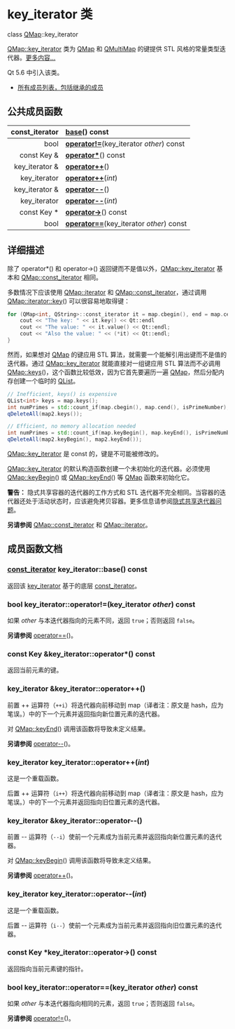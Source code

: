 # key_iterator 类

class [QMap](../../M/QMap/QMap.md)::key_iterator

[QMap::key_iterator](../../M/QMap/QMap-key-iterator.md) 类为 [QMap](../../M/QMap/QMap.md) 和 [QMultiMap](../../M/QMultiMap/QMultiMap.md) 的键提供 STL 风格的常量类型迭代器。[更多内容...](QMap-key-iterator.md#详细描述)

Qt 5.6 中引入该类。

- [所有成员列表，包括继承的成员](../../M/QMap/QMap-key-iterator-members.md)



## 公共成员函数

| const_iterator | **[base](QMap-key-iterator.md#const_iterator-key_iteratorbase-const)**() const |
| --------------: | :------------------------------------------------------------ |
| bool           | **[operator!=](QMap-key-iterator.md#bool-key_iteratoroperatorkey_iterator-other-const)**(key_iterator *other*) const |
| const Key &    | **[operator\*](QMap-key-iterator.md#const-key-key_iteratoroperator-const)**() const |
| key_iterator & | **[operator++](QMap-key-iterator.md#key_iterator-key_iteratoroperator)**() |
| key_iterator   | **[operator++](QMap-key-iterator.md#key_iterator-key_iteratoroperatorint)**(*int*) |
| key_iterator & | **[operator--](QMap-key-iterator.md#key_iterator-key_iteratoroperator--)**() |
| key_iterator   | **[operator--](QMap-key-iterator.md#key_iterator-key_iteratoroperator--int)**(*int*) |
| const Key *    | **[operator->](QMap-key-iterator.md#const-key-key_iteratoroperator--const)**() const |
| bool           | **[operator==](QMap-key-iterator.md#bool-key_iteratoroperatorkey_iterator-other-const-1)**(key_iterator *other*) const |



## 详细描述

除了 operator*() 和 operator->() 返回键而不是值以外，[QMap::key_iterator](../../M/QMap/QMap-key-iterator.md) 基本和 [QMap::const_iterator](../../M/QMap/QMap-const-iterator.md) 相同。

多数情况下应该使用 [QMap::iterator](../../M/QMap/QMap-iterator.md) 和 [QMap::const_iterator](../../M/QMap/QMap-const-iterator.md)，通过调用 [QMap::iterator::key](../../M/QMap/QMap-iterator.md#key)() 可以很容易地取得键：

```c++
for (QMap<int, QString>::const_iterator it = map.cbegin(), end = map.cend(); it != end; ++it) {
    cout << "The key: " << it.key() << Qt::endl
    cout << "The value: " << it.value() << Qt::endl;
    cout << "Also the value: " << (*it) << Qt::endl;
}
```

然而，如果想对 [QMap](../../M/QMap/QMap.md) 的键应用 STL 算法，就需要一个能解引用出键而不是值的迭代器。通过 [QMap::key_iterator](../../M/QMap/QMap-key-iterator.md) 就能直接对一组键应用 STL 算法而不必调用 [QMap::keys](../../M/QMap/QMap.md#qlistkey-qmapkeys-const)()，这个函数比较低效，因为它首先要遍历一遍 [QMap](../../M/QMap/QMap.md)，然后分配内存创建一个临时的 [QList](../../L/QList/QList.md)。

```c++
// Inefficient, keys() is expensive
QList<int> keys = map.keys();
int numPrimes = std::count_if(map.cbegin(), map.cend(), isPrimeNumber);
qDeleteAll(map2.keys());

// Efficient, no memory allocation needed
int numPrimes = std::count_if(map.keyBegin(), map.keyEnd(), isPrimeNumber);
qDeleteAll(map2.keyBegin(), map2.keyEnd());
```

[QMap::key_iterator](../../M/QMap/QMap-key-iterator.md) 是 const 的，键是不可能被修改的。

[QMap::key_iterator](../../M/QMap/QMap-key-iterator.md)  的默认构造函数创建一个未初始化的迭代器。必须使用 [QMap::keyBegin](../../M/QMap/QMap.md#qmapkey_iterator-qmapkeybegin-const)() 或 [QMap::keyEnd](../../M/QMap/QMap.md#qmapkey_iterator-qmapkeyend-const)() 等 [QMap](../../M/QMap/QMap.md) 函数来初始化它。

**警告：** 隐式共享容器的迭代器的工作方式和 STL 迭代器不完全相同。当容器的迭代器还处于活动状态时，应该避免拷贝容器。更多信息请参阅[隐式共享迭代器问题](../../C/Container_Classes/Container_Classes.md#隐式共享迭代器问题)。

**另请参阅** [QMap::const_iterator](../../M/QMap/QMap-const-iterator.md) 和 [QMap::iterator](../../M/QMap/QMap-iterator.md)。

## 成员函数文档

### [const_iterator](../../M/QMap/QMap-const-iterator.md) key_iterator::base() const

返回该 [key_iterator](../../M/QMap/QMap-key-iterator.md) 基于的底层 [const_iterator](../../M/QMap/QMap-const-iterator.md)。

### bool key_iterator::operator!=(key_iterator *other*) const

如果 *other* 与本迭代器指向的元素不同，返回 `true`；否则返回 `false`。

**另请参阅** [operator==](QMap-key-iterator.md#bool-key_iteratoroperatorkey_iterator-other-const-1)()。

### const Key &key_iterator::operator*() const

返回当前元素的键。

### key_iterator &key_iterator::operator++()

前置 ++ 运算符（`++i`）将迭代器向前移动到 map（译者注：原文是 hash，应为笔误。）中的下一个元素并返回指向新位置元素的迭代器。

对 [QMap::keyEnd](../../M/QMap/QMap.md#qmapkey_iterator-qmapkeyend-const)() 调用该函数将导致未定义结果。

**另请参阅** [operator--](QMap-key-iterator.md#key_iterator-key_iteratoroperator--)()。

### key_iterator key_iterator::operator++(*int*)

这是一个重载函数。

后置 ++ 运算符（`i++`）将迭代器向前移动到 map（译者注：原文是 hash，应为笔误。）中的下一个元素并返回指向旧位置元素的迭代器。

### key_iterator &key_iterator::operator--()

前置 -- 运算符（`--i`）使前一个元素成为当前元素并返回指向新位置元素的迭代器。

对 [QMap::keyBegin](../../M/QMap/QMap.md#qmapkey_iterator-qmapkeybegin-const)() 调用该函数将导致未定义结果。

**另请参阅** [operator++](QMap-key-iterator.md#key_iterator-key_iteratoroperator)()。

### key_iterator key_iterator::operator--(*int*)

这是一个重载函数。

后置 -- 运算符（`i--`）使前一个元素成为当前元素并返回指向旧位置元素的迭代器。

### const Key *key_iterator::operator->() const

返回指向当前元素键的指针。

### bool key_iterator::operator==(key_iterator *other*) const

如果 *other* 与本迭代器指向相同的元素，返回 `true`；否则返回 `false`。

**另请参阅** [operator!=](QMap-key-iterator.md#bool-key_iteratoroperatorkey_iterator-other-const)()。